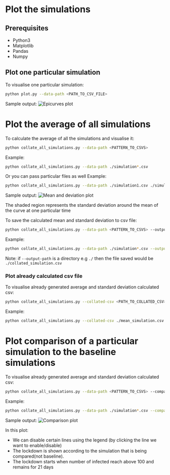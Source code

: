 # Plot the simulations

## Prerequisites
* Python3
* Matplotlib
* Pandas
* Numpy


## Plot one particular simulation

To visualise one particular simulation:
```bash
python plot.py --data-path <PATH_TO_CSV_FILE>
```

Sample output:
![Epicurves plot](https://user-images.githubusercontent.com/16804955/79537240-79cf3700-809f-11ea-911e-dd7bc4d047e3.png)

# Plot the average of all simulations

To calculate the average of all the simulations and visualise it:
```bash
python collate_all_simulations.py --data-path <PATTERN_TO_CSVS>
```

Example:
```bash
python collate_all_simulations.py --data-path ./simulation*.csv
```

Or you can pass particular files as well
Example:
```bash
python collate_all_simulations.py --data-path ./simulation1.csv ./simulation2.csv
```

Sample output:
![Mean and deviation plot](https://user-images.githubusercontent.com/16804955/79537230-76d44680-809f-11ea-88b3-d868118b3c5d.png)

The shaded region represents the standard deviation around the mean of the curve at one particular time

To save the calculated mean and standard deviation to csv file:
```bash
python collate_all_simulations.py --data-path <PATTERN_TO_CSVS> --output-path <PATH_TO_OUTPUT_CSV>
```

Example:
```bash
python collate_all_simulations.py --data-path ./simulation*.csv --output-path ./mean_simulation.csv
```

Note: if `--output-path` is a directory e.g `./` then the file saved would be `./collated_simulation.csv`

### Plot already calculated csv file

To visualise already generated average and standard deviation calculated csv:
```bash
python collate_all_simulations.py --collated-csv <PATH_TO_COLLATED_CSV>
```

Example:
```bash
python collate_all_simulations.py --collated-csv ./mean_simulation.csv
```


# Plot comparison of a particular simulation to the baseline simulations  

To visualise already generated average and standard deviation calculated csv:
```bash
python collate_all_simulations.py --data-path <PATTERN_TO_CSVS> --compare-with <PATH_TO_CSV_To_COMPARE>
```

Example:
```bash
python collate_all_simulations.py --data-path ./simulation*.csv --compare-with ./simulation_to_compare.csv
```

Sample output:
![Comparison plot](https://user-images.githubusercontent.com/16804955/79548791-9d9c7800-80b3-11ea-9596-ad71633bb5e0.png)

In this plot:
* We can disable certain lines using the legend (by clicking the line we want to enable/disable)
* The lockdown is shown according to the simulation that is being compared(not baseline).
* The lockdown starts when number of infected reach above 100 and remains for 21 days